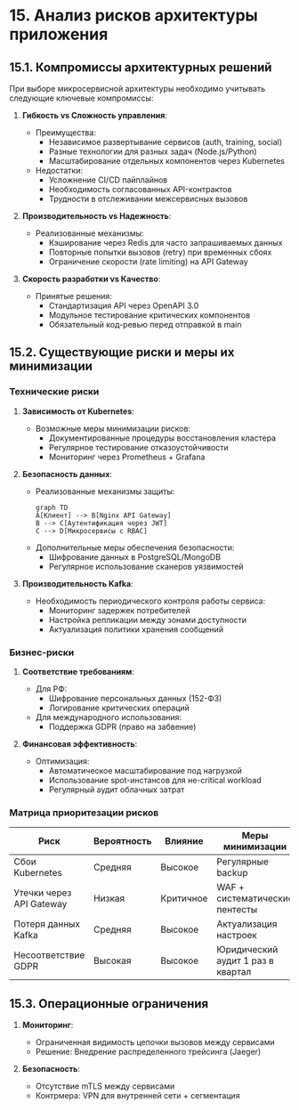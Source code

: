 # 15. Анализ рисков архитектуры приложения

## 15.1. Компромиссы архитектурных решений

При выборе микросервисной архитектуры необходимо учитывать следующие ключевые компромиссы:

1. **Гибкость vs Сложность управления**:
   - Преимущества:
     - Независимое развертывание сервисов (auth, training, social)
     - Разные технологии для разных задач (Node.js/Python)
     - Масштабирование отдельных компонентов через Kubernetes
   - Недостатки:
     - Усложнение CI/CD пайплайнов
     - Необходимость согласованных API-контрактов
     - Трудности в отслеживании межсервисных вызовов

2. **Производительность vs Надежность**:
   - Реализованные механизмы:
     - Кэширование через Redis для часто запрашиваемых данных
     - Повторные попытки вызовов (retry) при временных сбоях
     - Ограничение скорости (rate limiting) на API Gateway

3. **Скорость разработки vs Качество**:
   - Принятые решения:
     - Стандартизация API через OpenAPI 3.0
     - Модульное тестирование критических компонентов
     - Обязательный код-ревью перед отправкой в main

## 15.2. Существующие риски и меры их минимизации

### Технические риски

1. **Зависимость от Kubernetes**:
   - Возможные меры минимизации рисков:
     - Документированные процедуры восстановления кластера
     - Регулярное тестирование отказоустойчивости
     - Мониторинг через Prometheus + Grafana

2. **Безопасность данных**:
   - Реализованные механизмы защиты:
     ```mermaid
     graph TD
     A[Клиент] --> B[Nginx API Gateway]
     B --> C[Аутентификация через JWT]
     C --> D[Микросервисы с RBAC]
     ```
   - Дополнительные меры обеспечения безопасности:
     - Шифрование данных в PostgreSQL/MongoDB
     - Регулярное использование сканеров уязвимостей

3. **Производительность Kafka**:
   - Необходимость периодического контроля работы сервиса:
     - Мониторинг задержек потребителей
     - Настройка репликации между зонами доступности
     - Актуализация политики хранения сообщений

### Бизнес-риски

1. **Соответствие требованиям**:
   - Для РФ:
     - Шифрование персональных данных (152-ФЗ)
     - Логирование критических операций
   - Для международного использования:
     - Поддержка GDPR (право на забвение)

2. **Финансовая эффективность**:
   - Оптимизация:
     - Автоматическое масштабирование под нагрузкой
     - Использование spot-инстансов для не-critical workload
     - Регулярный аудит облачных затрат

### Матрица приоритезации рисков

| Риск                     | Вероятность | Влияние | Меры минимизации                     |
|--------------------------|-------------|---------|---------------------------------------|
| Сбои Kubernetes         | Средняя     | Высокое | Регулярные backup               |
| Утечки через API Gateway | Низкая      | Критичное | WAF + систематические пентесты                |
| Потеря данных Kafka     | Средняя     | Высокое | Актуализация настроек      |
| Несоответствие GDPR     | Высокая     | Высокое | Юридический аудит 1 раз в квартал    |

## 15.3. Операционные ограничения

1. **Мониторинг**:
   - Ограниченная видимость цепочки вызовов между сервисами
   - Решение: Внедрение распределенного трейсинга (Jaeger)

2. **Безопасность**:
   - Отсутствие mTLS между сервисами
   - Контрмера: VPN для внутренней сети + сегментация
